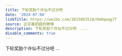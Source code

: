 ```yaml
---
title: 下轮奖励个许仙不过分吧
date: '2024-07-04'
linkTitle: https://weibo.com/3825863518/Om0qwqg7T
source: 正宗毒奶菇的微博
description: 下轮奖励个许仙不过分吧  ...
disable_comments: true
---
```

下轮奖励个许仙不过分吧  ...
